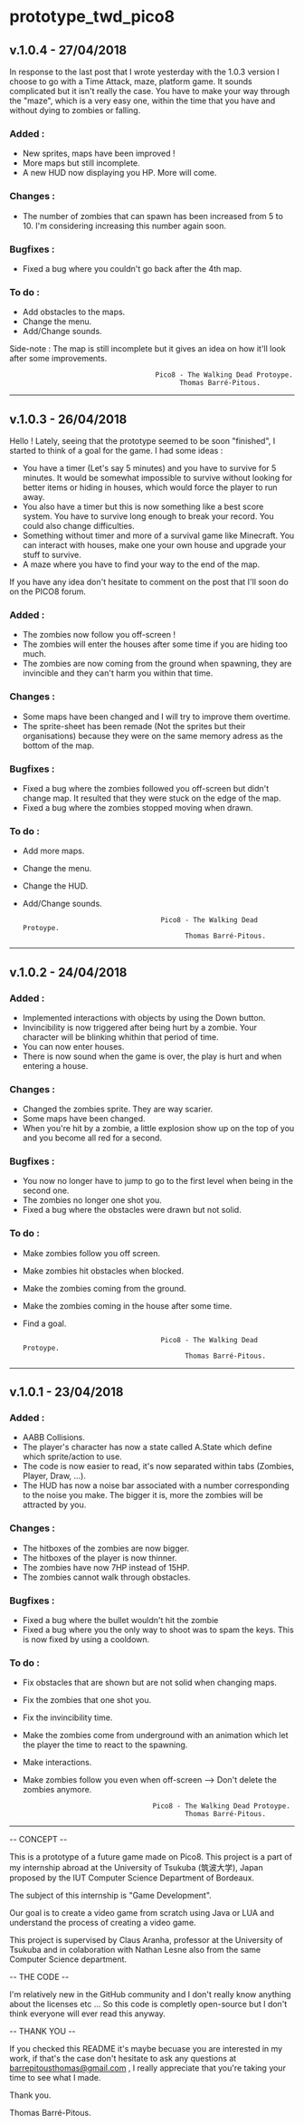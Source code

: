 # prototype_twd_pico8


## v.1.0.4 - 27/04/2018

In response to the last post that I wrote yesterday with the 1.0.3 version I choose to go with a Time Attack, maze, platform game. It sounds complicated but it isn't really the case. You have to make your way through the "maze", which is a very easy one, within the time that you have and without dying to zombies or falling.

### Added : 
 - New sprites, maps have been improved !
 - More maps but still incomplete.
 - A new HUD now displaying you HP. More will come.

### Changes :  
- The number of zombies that can spawn has been increased from 5 to 10. I'm considering increasing this number again soon.

### Bugfixes : 
- Fixed a bug where you couldn't go back after the 4th map.

### To do : 
- Add obstacles to the maps.
- Change the menu.
- Add/Change sounds.


Side-note : 
The map is still incomplete but it gives an idea on how it'll look after some improvements.


                                        Pico8 - The Walking Dead Protoype.
                                              Thomas Barré-Pitous.

----------------------------------------------------------------------------------------------------------------------------

## v.1.0.3 - 26/04/2018

Hello ! Lately, seeing that the prototype seemed to be soon "finished", I started to think of a goal for the game. I had some ideas :
 - You have a timer (Let's say 5 minutes) and you have to survive for 5 minutes. It would be somewhat impossible to survive without looking for better items or hiding in houses, which would force the player to run away.
 - You also have a timer but this is now something like a best score system. You have to survive long enough to break your record. You could also change difficulties.
 - Something without timer and more of a survival game like Minecraft. You can interact with houses, make one your own house and upgrade your stuff to survive.
 - A maze where you have to find your way to the end of the map. 

If you have any idea don't hesitate to comment on the post that I'll soon do on the PICO8 forum.

### Added : 
 - The zombies now follow you off-screen !
 - The zombies will enter the houses after some time if you are hiding too much. 
 - The zombies are now coming from the ground when spawning, they are invincible and they can't harm you within that time.

### Changes :  
- Some maps have been changed and I will try to improve them overtime.
- The sprite-sheet has been remade (Not the sprites but their organisations) because they were on the same memory adress as the bottom of the map.

### Bugfixes : 
- Fixed a bug where the zombies followed you off-screen but didn't change map. It resulted that they were stuck on the edge of the map.
- Fixed a bug where the zombies stopped moving when drawn.

### To do : 
- Add more maps.
- Change the menu.
- Change the HUD.
- Add/Change sounds.


                                        Pico8 - The Walking Dead Protoype.
                                              Thomas Barré-Pitous.

----------------------------------------------------------------------------------------------------------------------------

## v.1.0.2 - 24/04/2018

### Added : 
 - Implemented interactions with objects by using the Down button.
 - Invincibility is now triggered after being hurt by a zombie. Your character will be blinking whithin that period of time.
 - You can now enter houses.
 - There is now sound when the game is over, the play is hurt and when entering a house.

### Changes :  
- Changed the zombies sprite. They are way scarier.
- Some maps have been changed.
- When you're hit by a zombie, a little explosion show up on the top of you and you become all red for a second.

### Bugfixes : 
- You now no longer have to jump to go to the first level when being in the second one.
- The zombies no longer one shot you.
- Fixed a bug where the obstacles were drawn but not solid.

### To do : 
- Make zombies follow you off screen.
- Make zombies hit obstacles when blocked.
- Make the zombies coming from the ground.
- Make the zombies coming in the house after some time.
- Find a goal.


                                        Pico8 - The Walking Dead Protoype.
                                              Thomas Barré-Pitous.

----------------------------------------------------------------------------------------------------------------------------

## v.1.0.1 - 23/04/2018

### Added : 
- AABB Collisions.
- The player's character has now a state called A.State which define which sprite/action to use.
- The code is now easier to read, it's now separated within tabs (Zombies, Player, Draw, ...).
- The HUD has now a noise bar associated with a number corresponding to the noise you make. The bigger it is, more the zombies will be attracted by you.

### Changes : 
- The hitboxes of the zombies are now bigger.
- The hitboxes of the player is now thinner.
- The zombies have now 7HP instead of 15HP.
- The zombies cannot walk through obstacles.

### Bugfixes : 
- Fixed a bug where the bullet wouldn't hit the zombie
- Fixed a bug where you the only way to shoot was to spam the keys. This is now fixed by using a cooldown.

### To do : 
- Fix obstacles that are shown but are not solid when changing maps.
- Fix the zombies that one shot you.
- Fix the invincibility time.
- Make the zombies come from underground with an animation which let the player
the time to react to the spawning.
- Make interactions.
- Make zombies follow you even when off-screen --> Don't delete the zombies anymore.



                                      Pico8 - The Walking Dead Protoype.
                                              Thomas Barré-Pitous.

----------------------------------------------------------------------------------------------------------------------------

-- CONCEPT --

This is a prototype of a future game made on Pico8.
This project is a part of my internship abroad at the University of Tsukuba (筑波大学), Japan proposed by the IUT Computer Science Department of Bordeaux.

The subject of this internship is "Game Development". 

Our goal is to create a video game from scratch using Java or LUA and understand the process of creating a video game.

This project is supervised by Claus Aranha, professor at the University of Tsukuba and in colaboration with Nathan Lesne also from the same Computer Science department.

-- THE CODE --

I'm relatively new in the GitHub community and I don't really know anything about the licenses etc ...
So this code is completly open-source but I don't think everyone will ever read this anyway.

-- THANK YOU --

If you checked this README it's maybe becuase you are interested in my work, if that's the case don't hesitate to ask any questions at barrepitousthomas@gmail.com , I really appreciate that you're taking your time to see what I made.

Thank you.

Thomas Barré-Pitous.
